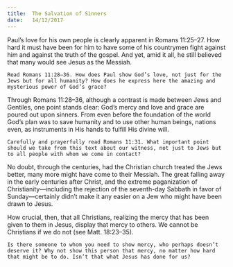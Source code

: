 ```yaml
---
title:  The Salvation of Sinners
date:   14/12/2017
---
```


Paul’s love for his own people is clearly apparent in Romans 11:25–27. How hard it must have been for him to have some of his countrymen fight against him and against the truth of the gospel. And yet, amid it all, he still believed that many would see Jesus as the Messiah.

`Read Romans 11:28–36. How does Paul show God’s love, not just for the Jews but for all humanity? How does he express here the amazing and mysterious power of God’s grace?`

Through Romans 11:28–36, although a contrast is made between Jews and Gentiles, one point stands clear: God’s mercy and love and grace are poured out upon sinners. From even before the foundation of the world God’s plan was to save humanity and to use other human beings, nations even, as instruments in His hands to fulfill His divine will.

`Carefully and prayerfully read Romans 11:31. What important point should we take from this text about our witness, not just to Jews but to all people with whom we come in contact?`

No doubt, through the centuries, had the Christian church treated the Jews better, many more might have come to their Messiah. The great falling away in the early centuries after Christ, and the extreme paganization of Christianity—including the rejection of the seventh-day Sabbath in favor of Sunday—certainly didn’t make it any easier on a Jew who might have been drawn to Jesus.

How crucial, then, that all Christians, realizing the mercy that has been given to them in Jesus, display that mercy to others. We cannot be Christians if we do not (see Matt. 18:23–35).

`Is there someone to whom you need to show mercy, who perhaps doesn’t deserve it? Why not show this person that mercy, no matter how hard that might be to do. Isn’t that what Jesus has done for us?`